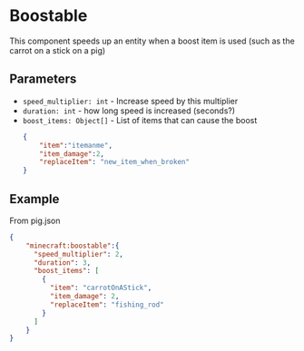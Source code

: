 # Boostable

This component speeds up an entity when a boost item is used (such as the carrot on a stick on a pig)

## Parameters

* `speed_multiplier: int` - Increase speed by this multiplier
* `duration: int` - how long speed is increased (seconds?)
* `boost_items: Object[]` - List of items that can cause the boost
    ````json
    {
        "item":"itemanme",
        "item_damage":2, 
        "replaceItem": "new_item_when_broken"
    }

## Example
From pig.json
````json
{
    "minecraft:boostable":{
      "speed_multiplier": 2,
      "duration": 3,
      "boost_items": [
        {
          "item": "carrotOnAStick",
          "item_damage": 2,
          "replaceItem": "fishing_rod"
        }
      ]
    }
}
````